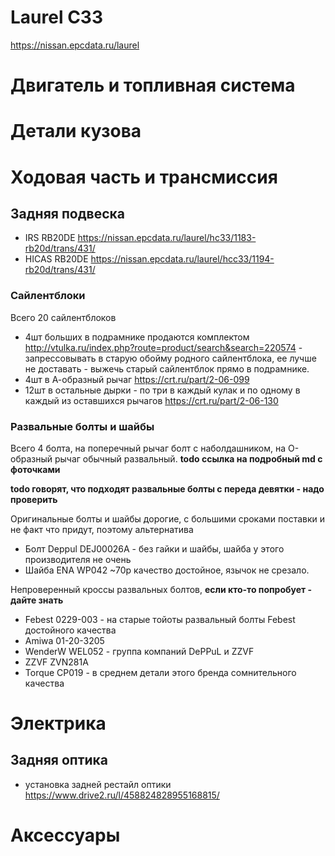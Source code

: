 # Laurel C33
https://nissan.epcdata.ru/laurel

# Двигатель и топливная система

# Детали кузова

# Ходовая часть и трансмиссия

## Задняя подвеска
 - IRS RB20DE https://nissan.epcdata.ru/laurel/hc33/1183-rb20d/trans/431/
 - HICAS RB20DE https://nissan.epcdata.ru/laurel/hcc33/1194-rb20d/trans/431/

### Сайлентблоки
Всего 20 сайлентблоков
 - 4шт больших в подрамнике продаются комплектом http://vtulka.ru/index.php?route=product/search&search=220574 - запрессовывать в старую обойму родного сайлентблока, ее лучше не доставать - выжечь старый сайлентблок прямо в подрамнике.
 - 4шт в А-образный рычаг https://crt.ru/part/2-06-099 
 - 12шт в остальные дырки - по три в каждый кулак и по одному в каждый из оставшихся рычагов https://crt.ru/part/2-06-130

### Развальные болты и шайбы
Всего 4 болта, на поперечный рычаг болт с наболдашником, на О-образный рычаг обычный развальный. **todo ссылка на подробный md с фоточками**

**todo говорят, что подходят развальные болты с переда девятки - надо проверить**

Оригинальные болты и шайбы дорогие, с большими сроками поставки и не факт что придут, поэтому альтернатива
 - Болт Deppul DEJ00026A - без гайки и шайбы, шайба у этого производителя не очень
 - Шайба ENA WP042 ~70р качество достойное, язычок не срезало.

Непроверенный кроссы развальных болтов, **если кто-то попробует - дайте знать**
 - Febest 0229-003 - на старые тойоты развальный болты Febest достойного качества
 - Amiwa 01-20-3205
 - WenderW WEL052 - группа компаний DePPuL и ZZVF
 - ZZVF ZVN281A
 - Torque CP019 - в среднем детали этого бренда сомнительного качества
 
# Электрика

## Задняя оптика
 - установка задней рестайл оптики https://www.drive2.ru/l/458824828955168815/
 
# Аксессуары


